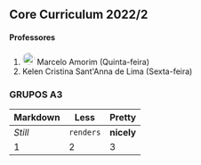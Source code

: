 ## Core Curriculum 2022/2 
#### Professores
1. <img width="22px" style="border-radius: 25px" src="https://lh3.googleusercontent.com/a-/AOh14Gh2Vk-hOGc8pi4kyfks1Pvzo4PJ4Irc_qb_S6M=s32-c"> Marcelo Amorim (Quinta-feira)
2. Kelen Cristina Sant'Anna de Lima (Sexta-feira)

### GRUPOS A3

Markdown | Less | Pretty
--- | --- | ---
*Still* | `renders` | **nicely**
1 | 2 | 3  
